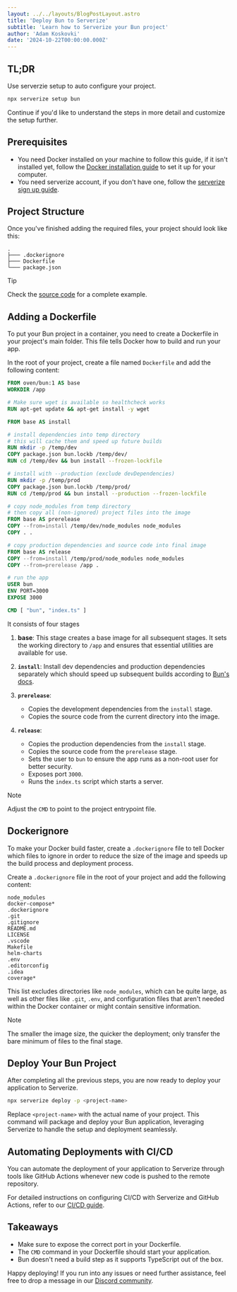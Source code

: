 ```yaml
---
layout: ../../layouts/BlogPostLayout.astro
title: 'Deploy Bun to Serverize'
subtitle: 'Learn how to Serverize your Bun project'
author: 'Adam Koskovki'
date: '2024-10-22T00:00:00.000Z'
---
```


## TL;DR

Use serverzie setup to auto configure your project.

```sh
npx serverize setup bun
```

Continue if you'd like to understand the steps in more detail and customize the setup further.

## Prerequisites

- You need Docker installed on your machine to follow this guide, if it isn't installed yet, follow the [Docker installation guide](https://docs.docker.com/engine/install/) to set it up for your computer.
- You need serverize account, if you don't have one, follow the [serverize sign up guide](./cli#authentication).

## Project Structure

Once you've finished adding the required files, your project should look like this:

```
.
├─── .dockerignore
├─── Dockerfile
└─── package.json
```

> [!TIP]
> Check the [source code](https://github.com/serverize/example-bun) for a complete example.

## Adding a Dockerfile

To put your Bun project in a container, you need to create a Dockerfile in your project's main folder. This file tells Docker how to build and run your app.

In the root of your project, create a file named `Dockerfile` and add the following content:

```dockerfile title="Dockerfile"
FROM oven/bun:1 AS base
WORKDIR /app

# Make sure wget is available so healthcheck works
RUN apt-get update && apt-get install -y wget

FROM base AS install

# install dependencies into temp directory
# this will cache them and speed up future builds
RUN mkdir -p /temp/dev
COPY package.json bun.lockb /temp/dev/
RUN cd /temp/dev && bun install --frozen-lockfile

# install with --production (exclude devDependencies)
RUN mkdir -p /temp/prod
COPY package.json bun.lockb /temp/prod/
RUN cd /temp/prod && bun install --production --frozen-lockfile

# copy node_modules from temp directory
# then copy all (non-ignored) project files into the image
FROM base AS prerelease
COPY --from=install /temp/dev/node_modules node_modules
COPY . .

# copy production dependencies and source code into final image
FROM base AS release
COPY --from=install /temp/prod/node_modules node_modules
COPY --from=prerelease /app .

# run the app
USER bun
ENV PORT=3000
EXPOSE 3000

CMD [ "bun", "index.ts" ]
```

It consists of four stages

1. **base**: This stage creates a base image for all subsequent stages. It sets the working directory to `/app` and ensures that essential utilities are available for use.

2. **`install`**: Install dev dependencies and production dependencies separately which should speed up subsequent builds according to [Bun's docs](https://bun.sh/guides/ecosystem/docker).

3. **`prerelease`**:

   - Copies the development dependencies from the `install` stage.
   - Copies the source code from the current directory into the image.

4. **`release`**:
   - Copies the production dependencies from the `install` stage.
   - Copies the source code from the `prerelease` stage.
   - Sets the user to `bun` to ensure the app runs as a non-root user for better security.
   - Exposes port `3000`.
   - Runs the `index.ts` script which starts a server.

> [!NOTE]
> Adjust the `CMD` to point to the project entrypoint file.

## Dockerignore

To make your Docker build faster, create a `.dockerignore` file to tell Docker which files to ignore in order to reduce the size of the image and speeds up the build process and deployment process.

Create a `.dockerignore` file in the root of your project and add the following content:

```dockerignore title=".dockerignore"
node_modules
docker-compose*
.dockerignore
.git
.gitignore
README.md
LICENSE
.vscode
Makefile
helm-charts
.env
.editorconfig
.idea
coverage*
```

This list excludes directories like `node_modules`, which can be quite large, as well as other files like `.git`, `.env`, and configuration files that aren't needed within the Docker container or might contain sensitive information.

> [!NOTE]
> The smaller the image size, the quicker the deployment; only transfer the bare minimum of files to the final stage.

## Deploy Your Bun Project

After completing all the previous steps, you are now ready to deploy your application to Serverize.

```sh frame=none
npx serverize deploy -p <project-name>
```

Replace `<project-name>` with the actual name of your project. This command will package and deploy your Bun application, leveraging Serverize to handle the setup and deployment seamlessly.

## Automating Deployments with CI/CD

You can automate the deployment of your application to Serverize through tools like GitHub Actions whenever new code is pushed to the remote repository.

For detailed instructions on configuring CI/CD with Serverize and GitHub Actions, refer to our [CI/CD guide](./ci-cd).

## Takeaways

- Make sure to expose the correct port in your Dockerfile.
- The `CMD` command in your Dockerfile should start your application.
- Bun doesn't need a build step as it supports TypeScript out of the box.

Happy deploying! If you run into any issues or need further assistance, feel free to drop a message in our [Discord community](https://discord.gg/aj9bRtrmNt).
